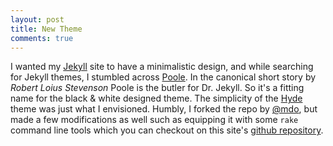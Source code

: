 ```yaml
---
layout: post
title: New Theme
comments: true
---
```


I wanted my <a href="http://jekyllrb.com">Jekyll</a> site to have a minimalistic design, and while searching for Jekyll themes, I stumbled across [Poole](http://getpoole.com/). In the canonical short story by <cite>Robert Loius Stevenson</cite> Poole is the butler for Dr. Jekyll. So it's a fitting name for the black & white designed theme. The simplicity of the [Hyde](http://hyde.getpoole.com/) theme was just what I envisioned. Humbly, I forked the repo by <a href="https://twitter.com/mdo">@mdo</a>, but made a few modifications as well such as equipping it with some `rake` command line tools which you can checkout on this site's [github repository]({{site.github.repo}}).
